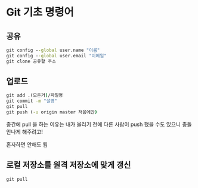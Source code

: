 # Git 기초 명령어



## 공유

```cmd
git config --global user.name "이름"
git config --global user.email "이메일"
git clone 공유할 주소
```



## 업로드

~~~cmd
git add .(모든거)/파일명
git commit -m "설명"
git pull
git push (-u origin master 처음에만)
~~~

중간에 pull 을 하는 이유는 내가 올리기 전에 다른 사람이 push 했을 수도 있으니 충돌 안나게 해주려고!

혼자하면 안해도 됨



## 로컬 저장소를 원격 저장소에 맞게 갱신

~~~cmd
git pull
~~~


